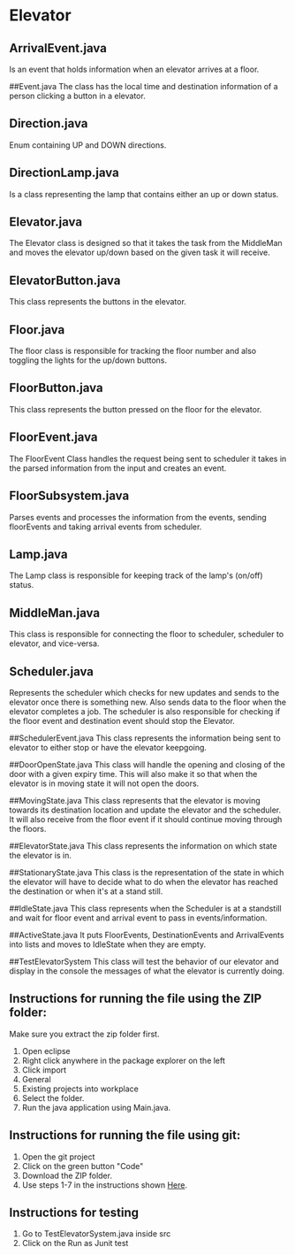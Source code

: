 # Elevator

## ArrivalEvent.java 
Is an event that holds information when an elevator arrives at a floor. 

##Event.java
The class has the local time and destination information of a person clicking a button in a elevator.

## Direction.java
Enum containing UP and DOWN directions.

## DirectionLamp.java
Is a class representing the lamp that contains either an up or down status. 

## Elevator.java 
The Elevator class is designed so that it takes the task from the MiddleMan and moves the elevator up/down based on the given task it will receive. 

## ElevatorButton.java
This class represents the buttons in the elevator. 

## Floor.java 
The floor class is responsible for tracking the floor number and also toggling the lights for the up/down buttons.

## FloorButton.java 
This class represents the button pressed on the floor for the elevator. 

## FloorEvent.java
The FloorEvent Class handles the request being sent to scheduler it takes in the parsed information from the input and creates an event.

## FloorSubsystem.java 
Parses events and processes the information from the events, sending floorEvents and taking arrival events from scheduler.

## Lamp.java
The Lamp class is responsible for keeping track of the lamp's (on/off) status.

## MiddleMan.java 
This class is responsible for connecting the floor to scheduler, scheduler to elevator, and vice-versa. 

## Scheduler.java 
Represents the scheduler which checks for new updates and sends to the elevator once there is something new. Also sends data to the floor when the elevator completes a job. The scheduler is also responsible for checking if the floor event and destination event should stop the Elevator.

##SchedulerEvent.java
This class represents the information being sent to elevator to either stop or have the elevator keepgoing.

##DoorOpenState.java
This class will handle the opening and closing of the door with a given expiry time. This will also make it so that when the elevator is in moving state it will not open the doors. 

##MovingState.java
This class represents that the elevator is moving towards its destination location and update the elevator and the scheduler. It will also receive from the floor event if it should continue moving through the floors. 

##ElevatorState.java
This class represents the information on which state the elevator is in. 

##StationaryState.java
This class is the representation of the state in which the elevator will have to decide what to do when the elevator has reached the destination or when it's at a stand still.

##IdleState.java
This class represents when the Scheduler is at a standstill and wait for floor event and arrival event to pass in events/information.

##ActiveState.java
It puts FloorEvents, DestinationEvents and ArrivalEvents into lists and moves to IdleState when they are empty. 

##TestElevatorSystem
This class will test the behavior of our elevator and display in the console the messages of what the elevator is currently doing. 

## Instructions for running the file using the ZIP folder: 
Make sure you extract the zip folder first. 
1. Open eclipse
2. Right click anywhere in the package explorer on the left
3. Click import
4. General
5. Existing projects into workplace
6. Select the folder. 
7. Run the java application using Main.java. 

## Instructions for running the file using git:
1. Open the git project
2. Click on the green button "Code"
3. Download the ZIP folder.  
4. Use steps 1-7 in the instructions shown [Here](#Instructions-for-running-the-file-using-the-ZIP-folder:). 

## Instructions for testing
1. Go to TestElevatorSystem.java inside src 
2. Click on the Run as Junit test